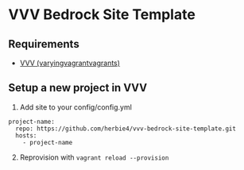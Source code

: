 # VVV Bedrock Site Template

## Requirements

- [VVV (varyingvagrantvagrants)](https://varyingvagrantvagrants.org)

## Setup a new project in VVV
1. Add site to your config/config.yml

```
project-name:
  repo: https://github.com/herbie4/vvv-bedrock-site-template.git
  hosts:
    - project-name
```

2. Reprovision with `vagrant reload --provision`
